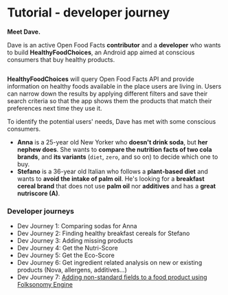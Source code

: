 # Tutorial - developer journey

**Meet Dave.**

Dave is an active Open Food Facts **contributor** and a **developer** who wants to build **HealthyFoodChoices**, an Android app aimed at conscious consumers that buy healthy products.

<img src="https://static.openfoodfacts.org/images/svg/donate-icon.svg" alt="">

**HealthyFoodChoices** will query Open Food Facts API and provide information on healthy foods available in the place users are living in. Users can narrow down the results by applying different filters and save their search criteria so that the app shows them the products that match their preferences next time they use it.

To identify the potential users' needs, Dave has met with some conscious consumers.

- **Anna** is a 25-year old New Yorker who **doesn't drink soda**, but **her nephew does**. She wants to **compare the nutrition facts of two cola brands**, and **its variants** (`diet`, `zero`, and so on) to decide which one to buy.
- **Stefano** is a 36-year old Italian who follows a **plant-based diet** and wants to **avoid the intake of palm oil**. He's looking for a **breakfast cereal brand** that does not use **palm oil** nor **additives** and has a **great nutriscore (A)**.

### Developer journeys

- []()Dev Journey 1: Comparing sodas for Anna
- []()Dev Journey 2: Finding healthy breakfast cereals for Stefano
- []()Dev Journey 3: Adding missing products
- []()Dev Journey 4: Get the Nutri-Score
- []()Dev Journey 5: Get the Eco-Score
- []()Dev Journey 6: Get ingredient related analysis on new or existing products (Nova, allergens, additives…)
- []()Dev Journey 7: <a href="docs/reference/api-tutorials/folksonomy-engine.md
">Adding non-standard fields to a food product using Folksonomy Engine</a>
